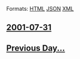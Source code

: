 
Formats: [HTML](2001/07/31/index.html)  [JSON](2001/07/31/index.json)  [XML](2001/07/31/index.xml)  

## [2001-07-31](/news/2001/07/31/index.md)

## [Previous Day...](/news/2001/07/30/index.md)


